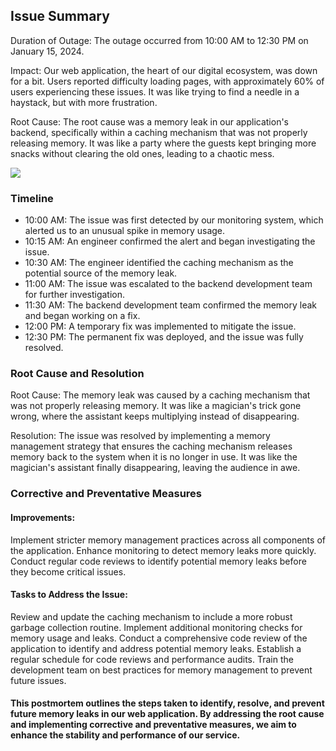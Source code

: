 <html>
<h2>
Issue Summary
</h2>
<p>Duration of Outage: The outage occurred from 10:00 AM to 12:30 PM on January 15, 2024.</p>

Impact: Our web application, the heart of our digital ecosystem,
was down for a bit. Users reported difficulty loading pages,
with approximately 60% of users experiencing these issues.
It was like trying to find a needle in a haystack, but with more frustration.

Root Cause: The root cause was a memory leak in our application's backend,
specifically within a caching mechanism that was not properly releasing memory.
It was like a party where the guests kept bringing more snacks without clearing the old ones, leading to a chaotic mess.

<img src="https://s3.amazonaws.com/intranet-projects-files/holbertonschool-sysadmin_devops/294/pQ9YzVY.gif">

<h3>Timeline</h3>
<ul>
<li>10:00 AM: The issue was first detected by our monitoring system, which alerted us to an unusual spike in memory usage.</li>
<li>10:15 AM: An engineer confirmed the alert and began investigating the issue.</li>
<li>10:30 AM: The engineer identified the caching mechanism as the potential source of the memory leak.</li>
<li>11:00 AM: The issue was escalated to the backend development team for further investigation.</li>
<li>11:30 AM: The backend development team confirmed the memory leak and began working on a fix.</li>
<li>12:00 PM: A temporary fix was implemented to mitigate the issue.</li>
<li>12:30 PM: The permanent fix was deployed, and the issue was fully resolved.</li>
</ul>

<h3>Root Cause and Resolution</h3>
Root Cause: The memory leak was caused by a caching mechanism that was not properly releasing memory. 
It was like a magician's trick gone wrong, where the assistant keeps multiplying instead of disappearing.

Resolution: The issue was resolved by implementing a memory management strategy that ensures the caching mechanism releases memory back to the system when it is no longer in use. 
It was like the magician's assistant finally disappearing, leaving the audience in awe.


<h3>Corrective and Preventative Measures</h3>
<h4>Improvements:</h4>

Implement stricter memory management practices across all components of the application.
Enhance monitoring to detect memory leaks more quickly.
Conduct regular code reviews to identify potential memory leaks before they become critical issues.


<h4>Tasks to Address the Issue:</h4>

Review and update the caching mechanism to include a more robust garbage collection routine.
Implement additional monitoring checks for memory usage and leaks.
Conduct a comprehensive code review of the application to identify and address potential memory leaks.
Establish a regular schedule for code reviews and performance audits.
Train the development team on best practices for memory management to prevent future issues.


<h4>
This postmortem outlines the steps taken to identify,
resolve, and prevent future memory leaks in our web application. 
By addressing the root cause and implementing corrective and preventative measures, 
we aim to enhance the stability and performance of our service.</h4>
</html>
